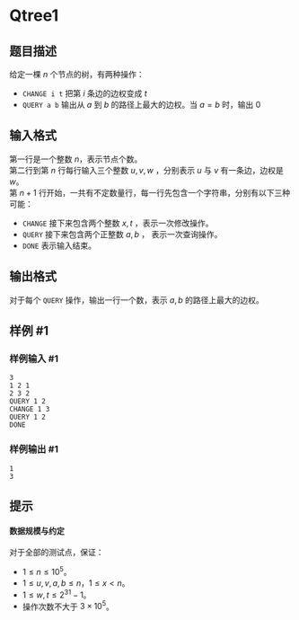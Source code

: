 # Qtree1

## 题目描述

给定一棵 $n$ 个节点的树，有两种操作：  
- `CHANGE i t` 把第 $i$ 条边的边权变成 $t$  
- `QUERY a b` 输出从 $a$ 到 $b$ 的路径上最大的边权。当 $a=b$ 时，输出 $0$  

## 输入格式

第一行是一个整数 $n$，表示节点个数。  
第二行到第 $n$ 行每行输入三个整数 $u,v,w$ ，分别表示 $u$ 与 $v$ 有一条边，边权是 $w$。  
第 $n+1$ 行开始，一共有不定数量行，每一行先包含一个字符串，分别有以下三种可能：  

- `CHANGE`  接下来包含两个整数 $x, t$ ，表示一次修改操作。  
- `QUERY`  接下来包含两个正整数 $a, b$ ， 表示一次查询操作。  
- `DONE`  表示输入结束。


## 输出格式

对于每个 `QUERY` 操作，输出一行一个数，表示 $a,b$ 的路径上最大的边权。  

## 样例 #1

### 样例输入 #1
```
3
1 2 1
2 3 2
QUERY 1 2
CHANGE 1 3
QUERY 1 2
DONE
```

### 样例输出 #1

```
1
3
```

## 提示

#### 数据规模与约定

对于全部的测试点，保证：

- $1 \leq n \leq 10^5$。
- $1 \leq u, v, a, b \leq n$，$1 \leq x < n$。
- $1 \leq w, t \leq 2^{31} - 1$。
- 操作次数不大于 $3 \times 10^5$。
